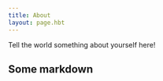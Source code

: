 ```yaml
---
title: About
layout: page.hbt
---
```

Tell the world something about yourself here!

## Some markdown